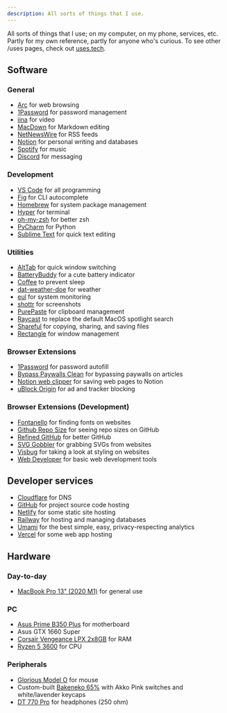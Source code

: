 ```yaml
---
description: All sorts of things that I use.
---
```


All sorts of things that I use; on my computer, on my phone, services, etc. Partly for my own reference, partly for anyone who's curious. To see other /uses pages, check out [uses.tech](https://uses.tech/).

## Software

### General

- [Arc](https://arc.net/) for web browsing
- [1Password](https://1password.com/) for password management
- [iina](https://iina.io/) for video
- [MacDown](https://macdown.uranusjr.com/) for Markdown editing
- [NetNewsWire](https://ranchero.com/netnewswire/) for RSS feeds
- [Notion](https://notion.so/) for personal writing and databases
- [Spotify](https://spotify.com/) for music
- [Discord](https://discord.com/) for messaging

### Development

- [VS Code](https://code.visualstudio.com/) for all programming
- [Fig](https://fig.io/) for CLI autocomplete
- [Homebrew](https://brew.sh/) for system package management
- [Hyper](https://hyper.is/) for terminal
- [oh-my-zsh](https://ohmyz.sh/) for better zsh
- [PyCharm](https://www.jetbrains.com/pycharm/) for Python
- [Sublime Text](https://www.sublimetext.com/) for quick text editing

### Utilities

- [AltTab](https://alt-tab-macos.netlify.app/) for quick window switching
- [BatteryBuddy](https://batterybuddy.app/) for a cute battery indicator
- [Coffee](https://www.raycast.com/mooxl/coffee) to prevent sleep
- [dat-weather-doe](https://github.com/inderdhir/DatWeatherDoe) for weather
- [eul](https://github.com/gao-sun/eul) for system monitoring
- [shottr](https://shottr.cc/) for screenshots
- [PurePaste](https://sindresorhus.com/pure-paste) for clipboard management
- [Raycast](https://raycast.com/) to replace the default MacOS spotlight search
- [Shareful](https://sindresorhus.com/shareful) for copying, sharing, and saving files
- [Rectangle](https://rectangleapp.com/) for window management

### Browser Extensions

- [1Password](https://1password.com/downloads/browser-extension/) for password autofill
- [Bypass Paywalls Clean](https://gitlab.com/magnolia1234/bypass-paywalls-chrome-clean) for bypassing paywalls on articles
- [Notion web clipper](https://www.notion.so/web-clipper) for saving web pages to Notion
- [uBlock Origin](https://github.com/gorhill/uBlock/) for ad and tracker blocking

### Browser Extensions (Development)

- [Fontanello](https://fontanello.app/) for finding fonts on websites
- [Github Repo Size](https://github.com/Shywim/github-repo-size) for seeing repo sizes on GitHub
- [Refined GitHub](https://github.com/refined-github/refined-github) for better GitHub
- [SVG Gobbler](https://www.svggobbler.com/) for grabbing SVGs from websites
- [Visbug](https://github.com/GoogleChromeLabs/ProjectVisBug) for taking a look at styling on websites
- [Web Developer](https://chrispederick.com/work/web-developer/) for basic web development tools

## Developer services

- [Cloudflare](https://cloudflare.com/) for DNS
- [GitHub](https://github.com/) for project source code hosting
- [Netlify](https://www.netlify.com/) for some static site hosting
- [Railway](https://railway.app/) for hosting and managing databases
- [Umami](https://umami.is/) for the best simple, easy, privacy-respecting analytics
- [Vercel](https://vercel.com/) for some web app hosting

## Hardware

### Day-to-day

- [MacBook Pro 13" (2020 M1)](https://www.apple.com/macbook-pro-13/) for general use

### PC

- [Asus Prime B350 Plus](https://www.asus.com/us/Motherboards/PRIME-B350-PLUS/) for motherboard
- Asus GTX 1660 Super
- [Corsair Vengeance LPX 2x8GB](https://www.corsair.com/us/en/Categories/Products/Memory/VENGEANCE-LPX/p/CMK16GX4M2B3200C16) for RAM
- [Ryzen 5 3600](https://www.amd.com/en/products/cpu/amd-ryzen-5-3600) for CPU

### Peripherals

- [Glorious Model O](https://www.gloriousgaming.com/products/glorious-model-o-black) for mouse
- Custom-built [Bakeneko 65%](https://cannonkeys.com/products/bakeneko65/) with Akko Pink switches and white/lavender keycaps
- [DT 770 Pro](https://north-america.beyerdynamic.com/dt-770-pro.html) for headphones (250 ohm)
